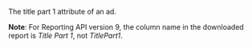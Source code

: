 The title part 1 attribute of an ad.

**Note**: For Reporting API version 9, the column name in the downloaded report is *Title Part 1*, not *TitlePart1*.